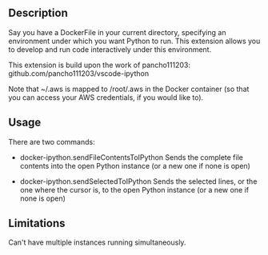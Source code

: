 ## Description

Say you have a DockerFile in your current directory, specifying an environment under which you want Python to run.
This extension allows you to develop and run code interactively under this environment.

This extension is build upon the work of pancho111203: github.com/pancho111203/vscode-ipython

Note that ~/.aws is mapped to /root/.aws in the Docker container (so that you can access your AWS credentials, if you would like to).

## Usage

There are two commands:

- docker-ipython.sendFileContentsToIPython
  Sends the complete file contents into the open Python instance (or a new one if none is open)

- docker-ipython.sendSelectedToIPython
  Sends the selected lines, or the one where the cursor is, to the open Python instance (or a new one if none is open)


## Limitations

Can't have multiple instances running simultaneously.
